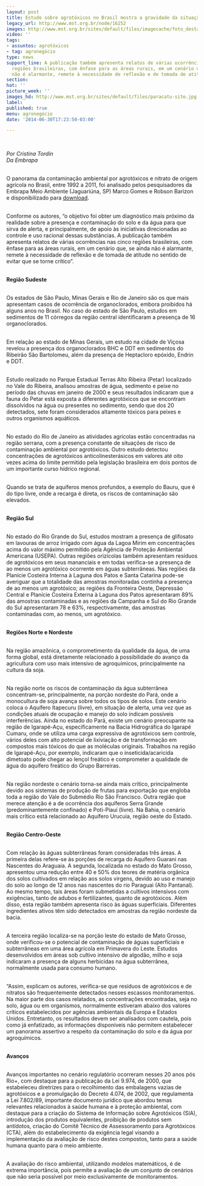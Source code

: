 ```yaml
---
layout: post
title: Estudo sobre agrotóxicos no Brasil mostra a gravidade da situação
legacy_url: http://www.mst.org.br/node/16252
images: http://www.mst.org.br/sites/default/files/imagecache/foto_destaque/paracatu-site.jpg
video: ''
tags:
- assuntos: agrotóxicos
- tag: agronegócio
type: news
support_line: A publicação também apresenta relatos de várias ocorrências nas cinco
  regiões brasileiras, com ênfase para as áreas rurais, em um cenário que, se ainda
  não é alarmante, remete à necessidade de reflexão e de tomada de atitude".
section: 
hat: ''
picture_week: ''
images_hd: http://www.mst.org.br/sites/default/files/paracatu-site.jpg
label: 
published: true
menu: agronegócio
date: '2014-06-30T17:23:50-03:00'

---
```

<p>&nbsp;</p><p><em>Por Cristina Tordin<br>Da Embrapa<br></em></p><p><br>O panorama da contaminação ambiental por agrotóxicos e nitrato de origem agrícola no Brasil, entre 1992 a 2011, foi analisado pelos pesquisadores da Embrapa Meio Ambiente (Jaguariúna, SP) Marco Gomes e Robson Barizon e disponibilizado para <a href="http://www.infoteca.cnptia.embrapa.br/bitstream/doc/987245/1/Doc98.pdf">download</a>.</p><p><br>Conforme os autores, “o objetivo foi obter um diagnóstico mais próximo da realidade sobre a presença e contaminação do solo e da água para que sirva de alerta, e principalmente, de apoio às iniciativas direcionadas ao controle e uso racional dessas substâncias. A publicação também apresenta relatos de várias ocorrências nas cinco regiões brasileiras, com ênfase para as áreas rurais, em um cenário que, se ainda não é alarmante, remete à necessidade de reflexão e de tomada de atitude no sentido de evitar que se torne crítico”.</p><p><br><strong>Região Sudeste</strong></p><p><br>Os estados de São Paulo, Minas Gerais e Rio de Janeiro são os que mais apresentam casos de ocorrência de organoclorados, embora proibidos há alguns anos no Brasil. No caso do estado de São Paulo, estudos em sedimentos de 11 córregos da região central identificaram a presença de 16 organoclorados.</p><p><br>Em relação ao estado de Minas Gerais, um estudo na cidade de Viçosa revelou a presença dos organoclorados BHC e DDT em sedimentos do Ribeirão São Bartolomeu, além da presença de Heptacloro epóxido, Endrin e DDT.</p><p><br>Estudo realizado no Parque Estadual Terras Alto Ribeira (Petar) localizado no Vale do Ribeira, analisou amostras de água, sedimento e peixe no período das chuvas em janeiro de 2000 e seus resultados indicaram que a fauna do Petar está exposta a diferentes agrotóxicos que se encontram dissolvidos na água ou presentes no sedimento, sendo que dos 20 detectados, sete foram considerados altamente tóxicos para peixes e outros organismos aquáticos.</p><p><br>No estado do Rio de Janeiro as atividades agrícolas estão concentradas na região serrana, com a presença constante de situações de risco de contaminação ambiental por agrotóxicos. Outro estudo detectou concentrações de agrotóxicos anticolinesterásicos em valores até oito vezes acima do limite permitido pela legislação brasileira em dois pontos de um importante curso hídrico regional.</p><p><br>Quando se trata de aquíferos menos profundos, a exemplo do Bauru, que é do tipo livre, onde a recarga é direta, os riscos de contaminação são elevados.</p><p><br><strong>Região Sul</strong></p><p><br>No estado do Rio Grande do Sul, estudos mostram a presença de glifosato em lavouras de arroz irrigado com água da Lagoa Mirim em concentrações acima do valor máximo permitido pela Agência de Proteção Ambiental Americana (USEPA). Outras regiões orizícolas também apresentam resíduos de agrotóxicos em seus mananciais e em todas verifica-se a presença de ao menos um agrotóxico ocorrente em águas subterrâneas. Nas regiões da Planície Costeira Interna à Laguna dos Patos e Santa Catarina pode-se averiguar que a totalidade das amostras monitoradas continha a presença de ao menos um agrotóxico; as regiões da Fronteira Oeste, Depressão Central e Planície Costeira Externa à Laguna dos Patos apresentaram 89% das amostras contaminadas e as regiões da Campanha e Sul do Rio Grande do Sul apresentaram 78 e 63%, respectivamente, das amostras contaminadas com, ao menos, um agrotóxico.</p><p><br><strong>Regiões Norte e Nordeste</strong></p><p><br>Na região amazônica, o comprometimento da qualidade da água, de uma forma global, está diretamente relacionado à possibilidade do avanço da agricultura com uso mais intensivo de agroquímicos, principalmente na cultura da soja.</p><p><br>Na região norte os riscos de contaminação da água subterrânea concentram-se, principalmente, na porção nordeste do Pará, onde a monocultura de soja avança sobre todos os tipos de solos. Este cenário coloca o Aquífero Itapecuru (livre), em situação de alerta, uma vez que as condições atuais de ocupação e manejo do solo indicam possíveis interferências. Ainda no estado do Pará, existe um cenário preocupante na região de Igarapé-Açu, especificamente na Bacia Hidrográfica do Igarapé Cumaru, onde se utiliza uma carga expressiva de agrotóxicos sem controle, vários deles com alto potencial de lixiviação e de transformação em compostos mais tóxicos do que as moléculas originais. Trabalhos na região de Igarapé-Açu, por exemplo, indicaram que o inseticida/acaricida dimetoato pode chegar ao lençol freático e comprometer a qualidade de água do aquífero freático do Grupo Barreiras.</p><p><br>Na região nordeste o cenário torna-se ainda mais crítico, principalmente devido aos sistemas de produção de frutas para exportação que engloba toda a região do Vale do Submédio Rio São Francisco. Outra região que merece atenção é a de ocorrência dos aquíferos Serra Grande (predominantemente confinado) e Poti-Piauí (livre). Na Bahia, o cenário mais crítico está relacionado ao Aquífero Urucuia, região oeste do Estado.</p><p><br><strong>Região Centro-Oeste</strong></p><p><br>Com relação às águas subterrâneas foram consideradas três áreas. A primeira delas refere-se às porções de recarga do Aquífero Guarani nas Nascentes do Araguaia. A segunda, localizada no estado do Mato Grosso, apresentou uma redução entre 40 e 50% dos teores de matéria orgânica dos solos cultivados em relação aos solos virgens, devido ao uso e manejo do solo ao longo de 12 anos nas nascentes do rio Paraguai (Alto Pantanal). Ao mesmo tempo, tais áreas foram submetidas a cultivos intensivos com exigências, tanto de adubos e fertilizantes, quanto de agrotóxicos. Além disso, esta região também apresenta risco às águas superficiais. Diferentes ingredientes ativos têm sido detectados em amostras da região nordeste da bacia.</p><p><br>A terceira região localiza-se na porção leste do estado de Mato Grosso, onde verificou-se o potencial de contaminação de águas superficiais e subterrâneas em uma área agrícola em Primavera do Leste. Estudos desenvolvidos em áreas sob cultivo intensivo de algodão, milho e soja indicaram a presença de alguns herbicidas na água subterrânea, normalmente usada para consumo humano.</p><p><br>“Assim, explicam os autores, verifica-se que resíduos de agrotóxicos e de nitratos são frequentemente detectados nesses escassos monitoramentos. Na maior parte dos casos relatados, as concentrações encontradas, seja no solo, água ou em organismos, normalmente estiveram abaixo dos valores críticos estabelecidos por agências ambientais da Europa e Estados Unidos. Entretanto, os resultados devem ser analisados com cautela, pois como já enfatizado, as informações disponíveis não permitem estabelecer um panorama assertivo a respeito da contaminação do solo e da água por agroquímicos.</p><p><br><strong>Avanços</strong></p><p><br>Avanços importantes no cenário regulatório ocorreram nesses 20 anos pós Rio+, com destaque para a publicação da Lei 9.974, de 2000, que estabeleceu diretrizes para o recolhimento das embalagens vazias de agrotóxicos e a promulgação do Decreto 4.074, de 2002, que regulamenta a Lei 7.802/89, importante documento jurídico que abordou temas relevantes relacionados à saúde humana e à proteção ambiental, com destaque para a criação do Sistema de Informação sobre Agrotóxicos (SIA), introdução dos produtos equivalentes, proibição de produtos sem antídotos, criação do Comitê Técnico de Assessoramento para Agrotóxicos (CTA), além do estabelecimento da exigência legal visando a implementação da avaliação de risco destes compostos, tanto para a saúde humana quanto para o meio ambiente.</p><p><br>A avaliação do risco ambiental, utilizando modelos matemáticos, é de extrema importância, pois permite a avaliação de um conjunto de cenários que não seria possível por meio exclusivamente de monitoramentos.</p><p>&nbsp;</p>
